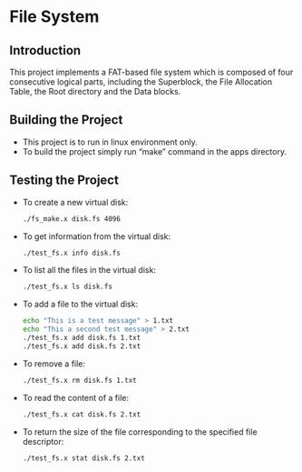 # File System

## Introduction

This project implements a FAT-based file system which is composed of four consecutive logical parts, including the Superblock, the File Allocation Table, the Root directory and the Data blocks.

## Building the Project

- This project is to run in linux environment only.
- To build the project simply run “make” command in the apps directory.

## Testing the Project

- To create a new virtual disk:
    
    ```bash
    ./fs_make.x disk.fs 4096
    ```
    
- To get information from the virtual disk:
    
    ```bash
    ./test_fs.x info disk.fs
    ```
    
- To list all the files in the virtual disk:
    
    ```bash
    ./test_fs.x ls disk.fs
    ```
    
- To add a file to the virtual disk:
    
    ```bash
    echo "This is a test message" > 1.txt
    echo "This a second test message" > 2.txt
    ./test_fs.x add disk.fs 1.txt
    ./test_fs.x add disk.fs 2.txt
    ```
    
- To remove a file:
    
    ```bash
    ./test_fs.x rm disk.fs 1.txt
    ```
    
- To read the content of a file:
    
    ```bash
    ./test_fs.x cat disk.fs 2.txt
    ```
    
- To return the size of the file corresponding to the specified file descriptor:
    
    ```bash
    ./test_fs.x stat disk.fs 2.txt
    ```
